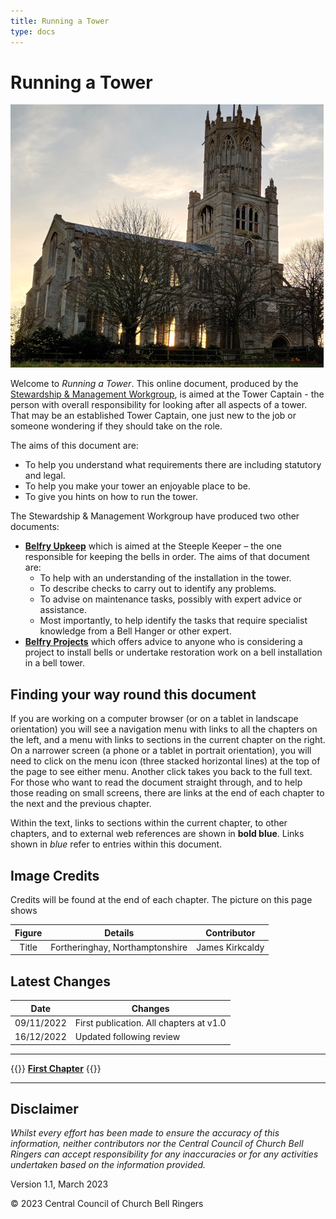 ```yaml
---
title: Running a Tower
type: docs
---
```


# Running a Tower

![Fotheringhay, Northamptonshire](fotheringhay_350.jpg)

Welcome to *Running a Tower*. This online document, produced by the [Stewardship & Management Workgroup](../docs/glossary/#smwg), is aimed at the Tower Captain - the person with overall responsibility for looking after all aspects of a tower. That may be an established Tower Captain, one just new to the job or someone wondering if they should take on the role.

The aims of this document are:

- To help you understand what requirements there are including statutory and legal.
- To help you make your tower an enjoyable place to be.
- To give you hints on how to run the tower.

The Stewardship & Management Workgroup have produced two other documents:

- **[Belfry Upkeep](https://belfryupkeep.cccbr.org.uk/)** which is aimed at the Steeple Keeper – the one responsible for keeping the bells in order. The aims of that document are:
    - To help with an understanding of the installation in the tower.
    - To describe checks to carry out to identify any problems.
    - To advise on maintenance tasks, possibly with expert advice or assistance.
    - Most importantly, to help identify the tasks that require specialist knowledge from a Bell Hanger or other expert.
 - **[Belfry Projects](https://belfryprojects.cccbr.org.uk/)** which offers advice to anyone who is considering a project to install bells or undertake restoration work on a bell installation in a bell tower.

## Finding your way round this document

If you are working on a computer browser (or on a tablet in landscape orientation) you will see a navigation menu with links to all the chapters on the left, and a menu with links to sections in the current chapter on the right. On a narrower screen (a phone or a tablet in portrait orientation), you will need to click on the menu icon (three stacked horizontal lines) at the top of the page to see either menu. Another click takes you back to the full text. For those who want to read the document straight through, and to help those reading on small screens, there are links at the end of each chapter to the next and the previous chapter.

Within the text, links to sections within the current chapter, to other chapters, and to external web references are shown in **bold blue**. Links shown in *blue* refer to entries within this document.

## Image Credits

Credits will be found at the end of each chapter. The picture on this page shows 

| Figure | Details | Contributor |
| :---: | --- | --- |
| Title | Fortheringhay, Northamptonshire | James Kirkcaldy |

## Latest Changes

| Date | Changes |
| ---- | ---- |
| 09/11/2022 | First publication. All chapters at v1.0 |
| 16/12/2022 | Updated following review |

----

{{<hint info>}}
**[First Chapter](docs/introduction)**
{{</hint>}}

-----

## Disclaimer

*Whilst every effort has been made to ensure the accuracy of this information, neither contributors nor the Central Council of Church Bell Ringers can accept responsibility for any inaccuracies or for any activities undertaken based on the information provided.*

Version 1.1, March 2023

© 2023 Central Council of Church Bell Ringers
